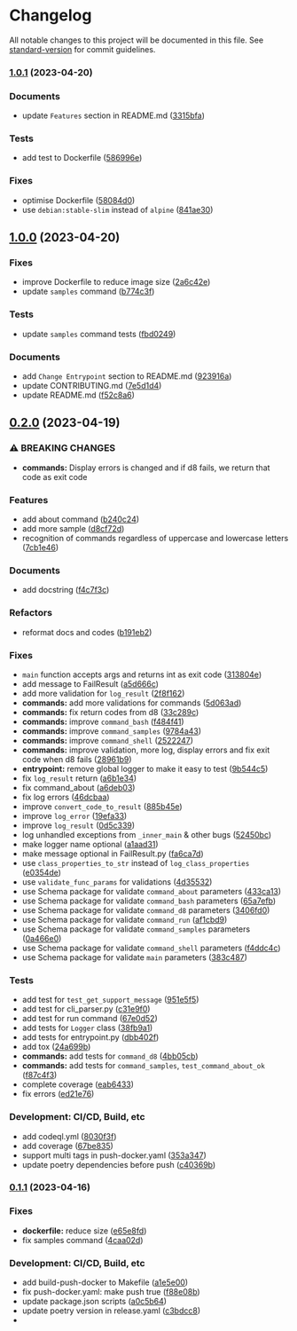 # Changelog

All notable changes to this project will be documented in this file. See [standard-version](https://github.com/conventional-changelog/standard-version) for commit guidelines.

### [1.0.1](https://github.com/HamidMolareza/v8-docker/compare/v1.0.0...v1.0.1) (2023-04-20)


### Documents

* update `Features` section in README.md ([3315bfa](https://github.com/HamidMolareza/v8-docker/commit/3315bfafbbc2d2e7b8dc2460151f6479121c3402))


### Tests

* add test to Dockerfile ([586996e](https://github.com/HamidMolareza/v8-docker/commit/586996e40f3d805e28dc6bcf0ccacf2795ec3c21))


### Fixes

* optimise Dockerfile ([58084d0](https://github.com/HamidMolareza/v8-docker/commit/58084d09b0efc50d6cf4a5290be0f2b6c44d911c))
* use `debian:stable-slim` instead of `alpine` ([841ae30](https://github.com/HamidMolareza/v8-docker/commit/841ae3040df9489ab7bd83a227c409a695a1c54b))

## [1.0.0](https://github.com/HamidMolareza/v8-docker/compare/v0.2.0...v1.0.0) (2023-04-20)

### Fixes

* improve Dockerfile to reduce image size ([2a6c42e](https://github.com/HamidMolareza/v8-docker/commit/2a6c42ee4d99a924a9e3190c1d7251800d5bf47a))
* update `samples` command ([b774c3f](https://github.com/HamidMolareza/v8-docker/commit/b774c3fa64cf69774acedf8b6adaf1f455e7ab5a))

### Tests

* update `samples` command tests ([fbd0249](https://github.com/HamidMolareza/v8-docker/commit/fbd0249a5617547534b4b8c580a546bdb8abe1ee))


### Documents

* add `Change Entrypoint` section to README.md ([923916a](https://github.com/HamidMolareza/v8-docker/commit/923916ab0d92165848c74b4c2da31a1e04dc34a0))
* update CONTRIBUTING.md ([7e5d1d4](https://github.com/HamidMolareza/v8-docker/commit/7e5d1d497803053bbff716b53f5b968e86b975a0))
* update README.md ([f52c8a6](https://github.com/HamidMolareza/v8-docker/commit/f52c8a673cc5007b199589b6d7555462b53b5db6))


## [0.2.0](https://github.com/HamidMolareza/v8-docker/compare/v0.1.1...v0.2.0) (2023-04-19)


### ⚠ BREAKING CHANGES

* **commands:** Display errors is changed and if d8 fails, we return that code as exit code

### Features

* add about command ([b240c24](https://github.com/HamidMolareza/v8-docker/commit/b240c24595f65cbbdd01378876d4daead893ab32))
* add more sample ([d8cf72d](https://github.com/HamidMolareza/v8-docker/commit/d8cf72d77e8194b2fbc956a00d888ed9a80312a2))
* recognition of commands regardless of uppercase and lowercase letters ([7cb1e46](https://github.com/HamidMolareza/v8-docker/commit/7cb1e468cfbb9c6eef427a4009e05f932e4fdaeb))


### Documents

* add docstring ([f4c7f3c](https://github.com/HamidMolareza/v8-docker/commit/f4c7f3c2614e300cabf0318120df42614dbf8e6b))


### Refactors

* reformat docs and codes ([b191eb2](https://github.com/HamidMolareza/v8-docker/commit/b191eb2b46be07140548d73c35e88dca55f208a1))


### Fixes

* `main` function accepts args and returns int as exit code ([313804e](https://github.com/HamidMolareza/v8-docker/commit/313804e1710604ec4579cfdcc8e94a97a19bbf92))
* add message to FailResult ([a5d666c](https://github.com/HamidMolareza/v8-docker/commit/a5d666c44b1e46008fd5d8272c1650a641c42a7d))
* add more validation for `log_result` ([2f8f162](https://github.com/HamidMolareza/v8-docker/commit/2f8f1620b633e111e702822bcfb67a9f3fef20ad))
* **commands:** add more validations for commands ([5d063ad](https://github.com/HamidMolareza/v8-docker/commit/5d063ada226f3e08c28d1c15c639770daf78293b))
* **commands:** fix return codes from d8 ([33c289c](https://github.com/HamidMolareza/v8-docker/commit/33c289c73b55b4deba4c9e03cc6cce97556747f2))
* **commands:** improve `command_bash` ([f484f41](https://github.com/HamidMolareza/v8-docker/commit/f484f41d62caa72eb78530eca4fbd7f4196ddeda))
* **commands:** improve `command_samples` ([9784a43](https://github.com/HamidMolareza/v8-docker/commit/9784a43699a5401834aa2c1cbf212d64e23f278f))
* **commands:** improve `command_shell` ([2522247](https://github.com/HamidMolareza/v8-docker/commit/2522247de4f406b6649201e300b3697935c21d24))
* **commands:** improve validation, more log, display errors and fix exit code when d8 fails ([28961b9](https://github.com/HamidMolareza/v8-docker/commit/28961b935253fcc0b9b4432fb436c29131116a9d))
* **entrypoint:** remove global logger to make it easy to test ([9b544c5](https://github.com/HamidMolareza/v8-docker/commit/9b544c51cd81d9bb49296be20d6c0046c7110480))
* fix `log_result` return ([a6b1e34](https://github.com/HamidMolareza/v8-docker/commit/a6b1e3412ce7869f239cb0c8c73d5320005cd016))
* fix command_about ([a6deb03](https://github.com/HamidMolareza/v8-docker/commit/a6deb03c3387bc80a96998ac752f8688a694e2aa))
* fix log errors ([46dcbaa](https://github.com/HamidMolareza/v8-docker/commit/46dcbaa35395c4e9c92a4d301756a7050de7d2a0))
* improve `convert_code_to_result` ([885b45e](https://github.com/HamidMolareza/v8-docker/commit/885b45e58a67d9f01656531ec5ca63aa5d8623b9))
* improve `log_error` ([19efa33](https://github.com/HamidMolareza/v8-docker/commit/19efa33836371fe14b9900e44f9f4cf4412d8c45))
* improve `log_result` ([0d5c339](https://github.com/HamidMolareza/v8-docker/commit/0d5c3393020647f97b6ac3ec4882fe767b0f3d8f))
* log unhandled exceptions from `_inner_main` & other bugs ([52450bc](https://github.com/HamidMolareza/v8-docker/commit/52450bc295aaf80a8f75bfb3ef50acad089c8056))
* make logger name optional ([a1aad31](https://github.com/HamidMolareza/v8-docker/commit/a1aad314ef21272f4f4cecd5e915fb381244b6f6))
* make message optional in FailResult.py ([fa6ca7d](https://github.com/HamidMolareza/v8-docker/commit/fa6ca7d6bace3fbef22d494366d995182596fff8))
* use `class_properties_to_str` instead of `log_class_properties` ([e0354de](https://github.com/HamidMolareza/v8-docker/commit/e0354de26ddd2f1a19bbcbc8f879c4f7d206cb5b))
* use `validate_func_params` for validations ([4d35532](https://github.com/HamidMolareza/v8-docker/commit/4d3553234a648488dabda50b6cccb5a7d6bdaa69))
* use Schema package for validate `command_about` parameters ([433ca13](https://github.com/HamidMolareza/v8-docker/commit/433ca13d6d86d58d529a9603b0f65472f22324ca))
* use Schema package for validate `command_bash` parameters ([65a7efb](https://github.com/HamidMolareza/v8-docker/commit/65a7efb9b0c62ef1f585661de22fb632402035f7))
* use Schema package for validate `command_d8` parameters ([3406fd0](https://github.com/HamidMolareza/v8-docker/commit/3406fd016069379b8a3904348ead163b80700f92))
* use Schema package for validate `command_run` ([af1cbd9](https://github.com/HamidMolareza/v8-docker/commit/af1cbd9535710ea973a0a04c1f467be19faa127d))
* use Schema package for validate `command_samples` parameters ([0a466e0](https://github.com/HamidMolareza/v8-docker/commit/0a466e0159d55bd2d4199533568b94e9ad23ed92))
* use Schema package for validate `command_shell` parameters ([f4ddc4c](https://github.com/HamidMolareza/v8-docker/commit/f4ddc4c822fe735150ddfd55d6db6421b47bae3d))
* use Schema package for validate `main` parameters ([383c487](https://github.com/HamidMolareza/v8-docker/commit/383c4874b810931b75df4c45a17e39fe310fd81a))


### Tests

* add test for `test_get_support_message` ([951e5f5](https://github.com/HamidMolareza/v8-docker/commit/951e5f548da99c6989b8774936ecbae680988ab2))
* add test for cli_parser.py ([c31e9f0](https://github.com/HamidMolareza/v8-docker/commit/c31e9f03fc0b1a8eb95f78e832aaf0d3853e693b))
* add test for run command ([67e0d52](https://github.com/HamidMolareza/v8-docker/commit/67e0d524f9f0956d369d8ca0b7d66a37fe40546f))
* add tests for `Logger` class ([38fb9a1](https://github.com/HamidMolareza/v8-docker/commit/38fb9a1950ec9cb7053765f0c3f4fe228f3103e0))
* add tests for entrypoint.py ([dbb402f](https://github.com/HamidMolareza/v8-docker/commit/dbb402f92819d3ac70b328f602f8e8c0d6c0b893))
* add tox ([24a699b](https://github.com/HamidMolareza/v8-docker/commit/24a699b6119a3a21fbe8dd1cbca3e358245b8acf))
* **commands:** add tests for `command_d8` ([4bb05cb](https://github.com/HamidMolareza/v8-docker/commit/4bb05cb57f8c3e40b31398f96d49b219d163c4cc))
* **commands:** add tests for `command_samples`, `test_command_about_ok` ([f87c4f3](https://github.com/HamidMolareza/v8-docker/commit/f87c4f3d5fc02fef63913a82dc3bbd5bfe508d92))
* complete coverage ([eab6433](https://github.com/HamidMolareza/v8-docker/commit/eab6433e64856a00f910b9bc8009a2f132011be5))
* fix errors ([ed21e76](https://github.com/HamidMolareza/v8-docker/commit/ed21e76d33cdc2442cc883f00349e77d741c9538))


### Development: CI/CD, Build, etc

* add codeql.yml ([8030f3f](https://github.com/HamidMolareza/v8-docker/commit/8030f3f3e2e486ca465b52ddc68493e30d2890c7))
* add coverage ([67be835](https://github.com/HamidMolareza/v8-docker/commit/67be8356fd9edd1551927f89836373c842e940ea))
* support multi tags in push-docker.yaml ([353a347](https://github.com/HamidMolareza/v8-docker/commit/353a34704dc3a06e0f34a9ffe3e2635a3acda22e))
* update poetry dependencies before push ([c40369b](https://github.com/HamidMolareza/v8-docker/commit/c40369b5b958c468a908dc10fd2b0cf5ee4d4b42))

### [0.1.1](https://github.com/HamidMolareza/v8-docker/compare/v0.1.0...v0.1.1) (2023-04-16)

### Fixes

* **dockerfile:** reduce
  size ([e65e8fd](https://github.com/HamidMolareza/v8-docker/commit/e65e8fdc865c3383447c31ab12747be080f907eb))
* fix samples
  command ([4caa02d](https://github.com/HamidMolareza/v8-docker/commit/4caa02d99347e50d63609d976edcc3dc54c9448b))

### Development: CI/CD, Build, etc

* add build-push-docker to
  Makefile ([a1e5e00](https://github.com/HamidMolareza/v8-docker/commit/a1e5e0019a87ba516ff9346b364a40efb5caa263))
* fix push-docker.yaml: make push
  true ([f88e08b](https://github.com/HamidMolareza/v8-docker/commit/f88e08b869c0d315c136ccf9e12851d18472a698))
* update package.json
  scripts ([a0c5b64](https://github.com/HamidMolareza/v8-docker/commit/a0c5b64702c99e501fc0fc7de236fabb5693a0e4))
* update poetry version in
  release.yaml ([c3bdcc8](https://github.com/HamidMolareza/v8-docker/commit/c3bdcc8a7ebde170465cab080e4246d7fb4af999))
* 
